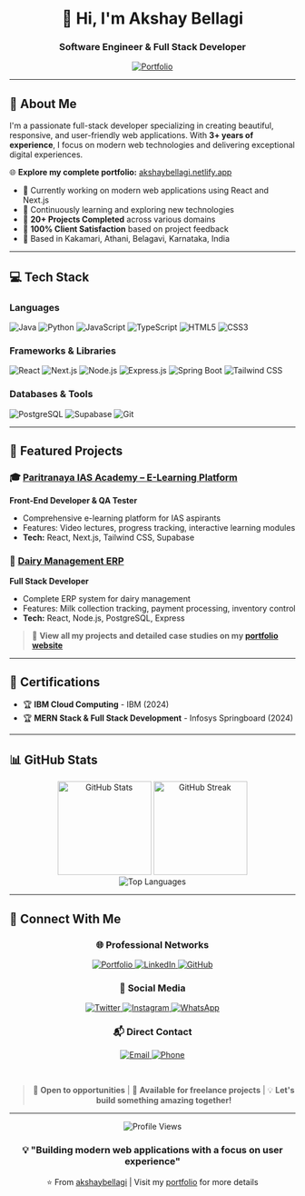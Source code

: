<div align="center">
  <h1>👋 Hi, I'm Akshay Bellagi</h1>
  <h3>Software Engineer & Full Stack Developer</h3>
  
  <p>
    <a href="https://akshaybellagi.netlify.app" target="_blank">
      <img src="https://img.shields.io/badge/Portfolio-Visit%20My%20Website-blue?style=for-the-badge&logo=google-chrome&logoColor=white" alt="Portfolio"/>
    </a>
  </p>
</div>

---

## 🚀 About Me

I'm a passionate full-stack developer specializing in creating beautiful, responsive, and user-friendly web applications. With **3+ years of experience**, I focus on modern web technologies and delivering exceptional digital experiences.

🌐 **Explore my complete portfolio:** [akshaybellagi.netlify.app](https://akshaybellagi.netlify.app)

- 🔭 Currently working on modern web applications using React and Next.js
- 🌱 Continuously learning and exploring new technologies
- 💼 **20+ Projects Completed** across various domains
- 🎯 **100% Client Satisfaction** based on project feedback
- 📍 Based in Kakamari, Athani, Belagavi, Karnataka, India

---

## 💻 Tech Stack

### Languages
![Java](https://img.shields.io/badge/Java-ED8B00?style=for-the-badge&logo=openjdk&logoColor=white)
![Python](https://img.shields.io/badge/Python-3776AB?style=for-the-badge&logo=python&logoColor=white)
![JavaScript](https://img.shields.io/badge/JavaScript-F7DF1E?style=for-the-badge&logo=javascript&logoColor=black)
![TypeScript](https://img.shields.io/badge/TypeScript-007ACC?style=for-the-badge&logo=typescript&logoColor=white)
![HTML5](https://img.shields.io/badge/HTML5-E34F26?style=for-the-badge&logo=html5&logoColor=white)
![CSS3](https://img.shields.io/badge/CSS3-1572B6?style=for-the-badge&logo=css3&logoColor=white)

### Frameworks & Libraries
![React](https://img.shields.io/badge/React-20232A?style=for-the-badge&logo=react&logoColor=61DAFB)
![Next.js](https://img.shields.io/badge/Next.js-000000?style=for-the-badge&logo=next.js&logoColor=white)
![Node.js](https://img.shields.io/badge/Node.js-43853D?style=for-the-badge&logo=node.js&logoColor=white)
![Express.js](https://img.shields.io/badge/Express.js-404D59?style=for-the-badge&logo=express&logoColor=white)
![Spring Boot](https://img.shields.io/badge/Spring_Boot-6DB33F?style=for-the-badge&logo=spring-boot&logoColor=white)
![Tailwind CSS](https://img.shields.io/badge/Tailwind_CSS-38B2AC?style=for-the-badge&logo=tailwind-css&logoColor=white)

### Databases & Tools
![PostgreSQL](https://img.shields.io/badge/PostgreSQL-316192?style=for-the-badge&logo=postgresql&logoColor=white)
![Supabase](https://img.shields.io/badge/Supabase-3ECF8E?style=for-the-badge&logo=supabase&logoColor=white)
![Git](https://img.shields.io/badge/Git-F05032?style=for-the-badge&logo=git&logoColor=white)

---

## 🎯 Featured Projects

### 🎓 [Paritranaya IAS Academy – E-Learning Platform](https://paritranayaiasacademy.in/)
**Front-End Developer & QA Tester**
- Comprehensive e-learning platform for IAS aspirants
- Features: Video lectures, progress tracking, interactive learning modules
- **Tech:** React, Next.js, Tailwind CSS, Supabase

### 🥛 [Dairy Management ERP](https://dairy-erp.netlify.app/dashboard)
**Full Stack Developer**
- Complete ERP system for dairy management
- Features: Milk collection tracking, payment processing, inventory control
- **Tech:** React, Node.js, PostgreSQL, Express

> 📂 **View all my projects and detailed case studies on my [portfolio website](https://akshaybellagi.netlify.app/projects)**

---

## 📜 Certifications

- 🏆 **IBM Cloud Computing** - IBM (2024)
- 🏆 **MERN Stack & Full Stack Development** - Infosys Springboard (2024)

---

## 📊 GitHub Stats

<div align="center">
  <img src="https://github-readme-stats.vercel.app/api?username=akshaybellagi&show_icons=true&theme=radical" alt="GitHub Stats" height="165"/>
  <img src="https://github-readme-streak-stats.herokuapp.com/?user=akshaybellagi&theme=radical" alt="GitHub Streak" height="165"/>
</div>

<div align="center">
  <img src="https://github-readme-stats.vercel.app/api/top-langs/?username=akshaybellagi&layout=compact&theme=radical" alt="Top Languages"/>
</div>

---

## 🤝 Connect With Me

<div align="center">

### 🌐 Professional Networks

<p>
  <a href="https://akshaybellagi.netlify.app" target="_blank">
    <img src="https://img.shields.io/badge/🌐_Portfolio-Visit_My_Website-4285F4?style=for-the-badge&logoColor=white" alt="Portfolio"/>
  </a>
  <a href="https://www.linkedin.com/in/akshay-bellagi1/" target="_blank">
    <img src="https://img.shields.io/badge/LinkedIn-Connect-0077B5?style=for-the-badge&logo=linkedin&logoColor=white" alt="LinkedIn"/>
  </a>
  <a href="https://github.com/akshaybellagi" target="_blank">
    <img src="https://img.shields.io/badge/GitHub-Follow-181717?style=for-the-badge&logo=github&logoColor=white" alt="GitHub"/>
  </a>
</p>

### 💬 Social Media

<p>
  <a href="https://x.com/AkxayBellagi" target="_blank">
    <img src="https://img.shields.io/badge/Twitter-Follow-1DA1F2?style=for-the-badge&logo=x&logoColor=white" alt="Twitter"/>
  </a>
  <a href="https://www.instagram.com/akxay_1143/" target="_blank">
    <img src="https://img.shields.io/badge/Instagram-Follow-E4405F?style=for-the-badge&logo=instagram&logoColor=white" alt="Instagram"/>
  </a>
  <a href="https://wa.me/917676831143" target="_blank">
    <img src="https://img.shields.io/badge/WhatsApp-Chat-25D366?style=for-the-badge&logo=whatsapp&logoColor=white" alt="WhatsApp"/>
  </a>
</p>

### 📬 Direct Contact

<p>
  <a href="mailto:akxayb1143@gmail.com">
    <img src="https://img.shields.io/badge/Email-akxayb1143@gmail.com-D14836?style=for-the-badge&logo=gmail&logoColor=white" alt="Email"/>
  </a>
  <a href="tel:+917676831143">
    <img src="https://img.shields.io/badge/Phone-+91_7676831143-00C853?style=for-the-badge&logo=phone&logoColor=white" alt="Phone"/>
  </a>
</p>

<br/>

> 💼 **Open to opportunities** | 🤝 **Available for freelance projects** | 💡 **Let's build something amazing together!**

</div>

---

<div align="center">
  <img src="https://komarev.com/ghpvc/?username=akshaybellagi&color=blueviolet&style=for-the-badge" alt="Profile Views"/>
  
  ### 💡 "Building modern web applications with a focus on user experience"
  
  ⭐️ From [akshaybellagi](https://github.com/akshaybellagi) | Visit my [portfolio](https://akshaybellagi.netlify.app) for more details
</div>
